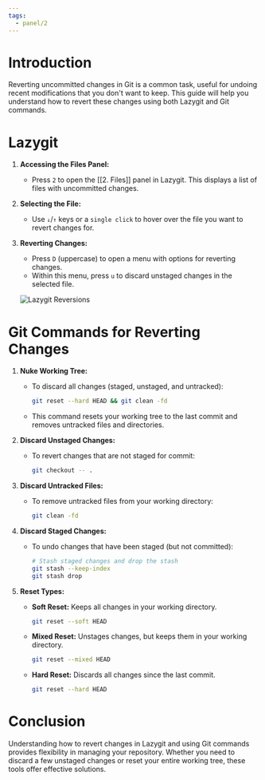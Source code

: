 ```yaml
---
tags:
  - panel/2
---
```

# Introduction
Reverting uncommitted changes in Git is a common task, useful for undoing recent modifications that you don't want to keep. This guide will help you understand how to revert these changes using both Lazygit and Git commands.

# Lazygit
1. **Accessing the Files Panel:**
   - Press `2` to open the [[2. Files]] panel in Lazygit. This displays a list of files with uncommitted changes.

2. **Selecting the File:**
   - Use `↓`/`↑` keys or a `single click` to hover over the file you want to revert changes for.

3. **Reverting Changes:**
   - Press `D` (uppercase) to open a menu with options for reverting changes.
   - Within this menu, press `u` to discard unstaged changes in the selected file.

   ![Lazygit Reversions](lazygit_reversions.webp)

# Git Commands for Reverting Changes
1. **Nuke Working Tree:**
   - To discard all changes (staged, unstaged, and untracked):
     ```bash
     git reset --hard HEAD && git clean -fd
     ```
   - This command resets your working tree to the last commit and removes untracked files and directories.

2. **Discard Unstaged Changes:**
   - To revert changes that are not staged for commit:
     ```bash
     git checkout -- .
     ```

3. **Discard Untracked Files:**
   - To remove untracked files from your working directory:
     ```bash
     git clean -fd
     ```

4. **Discard Staged Changes:**
   - To undo changes that have been staged (but not committed):
     ```bash
     # Stash staged changes and drop the stash
     git stash --keep-index
     git stash drop
     ```

5. **Reset Types:**
   - **Soft Reset:** Keeps all changes in your working directory.
     ```bash
     git reset --soft HEAD
     ```
   - **Mixed Reset:** Unstages changes, but keeps them in your working directory.
     ```bash
     git reset --mixed HEAD
     ```
   - **Hard Reset:** Discards all changes since the last commit.
     ```bash
     git reset --hard HEAD
     ```

# Conclusion
Understanding how to revert changes in Lazygit and using Git commands provides flexibility in managing your repository. Whether you need to discard a few unstaged changes or reset your entire working tree, these tools offer effective solutions.
